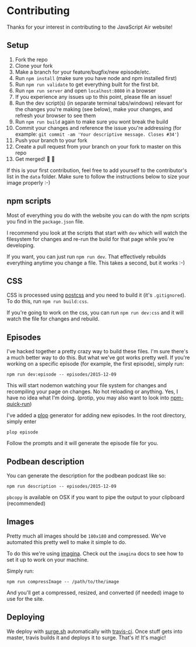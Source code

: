 # Contributing

Thanks for your interest in contributing to the JavaScript Air website!

## Setup

1. Fork the repo
2. Clone your fork
3. Make a branch for your feature/bugfix/new episode/etc.
4. Run `npm install` (make sure you have node and npm installed first)
5. Run `npm run validate` to get everything built for the first bit.
6. Run `npm run server` and open `localhost:8080` in a browser
7. If you experience any issues up to this point, please file an issue!
8. Run the dev script(s) (in separate terminal tabs/windows) relevant for the changes you're making (see below), make your changes, and refresh your browser to see them
9. Run `npm run build` again to make sure you wont break the build
10. Commit your changes and reference the issue you're addressing (for example: `git commit -am 'Your descriptive message. Closes #34'`)
11. Push your branch to your fork
12. Create a pull request from your branch on your fork to master on this repo
13. Get merged! 🎉 🎊

If this is your first contribution, feel free to add yourself to the contributor's list in the `data` folder.
Make sure to follow the instructions below to size your image properly :-)

## npm scripts

Most of everything you do with the website you can do with the npm scripts you find in the `package.json` file.

I recommend you look at the scripts that start with `dev` which will watch the filesystem for changes and re-run the build for that page while you're developing.

If you want, you can just run `npm run dev`. That effectively rebuilds everything anytime you change a file. This takes a second, but it works :-)

## CSS

CSS is processed using [postcss](https://github.com/postcss/postcss) and you need to build it (it's `.gitignored`). To do this, run `npm run build:css`.

If you're going to work on the css, you can run `npm run dev:css` and it will watch the file for changes and rebuild.

## Episodes

I've hacked together a pretty crazy way to build these files. I'm sure
there's a much better way to do this. But what we've got works pretty
well. If you're working on a specific episode (for example, the first
episode), simply run:

```
npm run dev:episode -- episodes/2015-12-09
```

This will start nodemon watching your file system for changes and
recompiling your page on changes. No hot reloading or anything. Yes, I
have no idea what I'm doing. (protip, you may also want to look into [npm-quick-run](npm.im/npm-quick-run))

I've added a [plop](http://npm.im/plop) generator for adding new
episodes. In the root directory, simply enter

```
plop episode
```

Follow the prompts and it will generate the episode file for you.

## Podbean description

You can generate the description for the podbean podcast like so:

```
npm run description -- episodes/2015-12-09
```

`pbcopy` is available on OSX if you want to pipe the output to your
clipboard (recommended)

## Images

Pretty much all images should be `180x180` and compressed. We've automated this pretty well to make it simple to do.

To do this we're using [imagina](http://npm.im/imagina). Check out the `imagina` docs to see how to set it up to work on your machine.

Simply run:

```
npm run compressImage -- /path/to/the/image
```

And you'll get a compressed, resized, and converted (if needed) image to use for the site.

## Deploying

We deploy with [surge.sh](https://surge.sh) automatically with
[travis-ci](https://travis-ci.org/javascriptair/site). Once stuff gets
into master, travis builds it and deploys it to surge. That's it! It's
magic!

